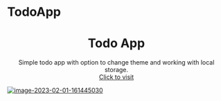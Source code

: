 # TodoApp

<h1 align="center">Todo App</h1>
<p align="center">Simple todo app with option to change theme and working with local storage.<br/>
<a href="https://app.netlify.com/sites/fancy-cucurucho-85c817/deploys/63da80e43b70570790ba75bb">Click to visit</a></p>


<a align="center" href='https://postimg.cc/VSP9hVjh' target='_blank'><img align="center" src='https://i.postimg.cc/VSP9hVjh/image-2023-02-01-161445030.png' border='0' alt='image-2023-02-01-161445030'/></a>
